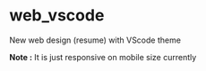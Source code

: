 # web_vscode
New web design (resume) with VScode theme

<strong>Note :</strong> It is just responsive on mobile size currently
